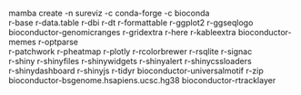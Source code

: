 mamba create -n sureviz -c conda-forge -c bioconda \
  r-base r-data.table r-dbi r-dt r-formattable r-ggplot2 r-ggseqlogo \
  bioconductor-genomicranges r-gridextra r-here r-kableextra bioconductor-memes r-optparse \
  r-patchwork r-pheatmap r-plotly r-rcolorbrewer r-rsqlite r-signac \
  r-shiny r-shinyfiles r-shinywidgets r-shinyalert r-shinycssloaders \
  r-shinydashboard r-shinyjs r-tidyr bioconductor-universalmotif r-zip \
  bioconductor-bsgenome.hsapiens.ucsc.hg38 bioconductor-rtracklayer
